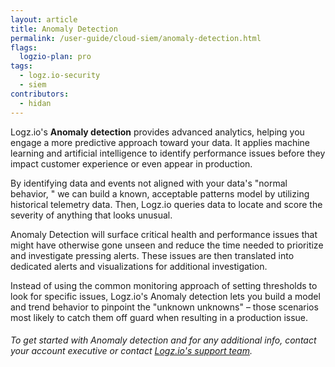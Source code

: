 ```yaml
---
layout: article
title: Anomaly Detection
permalink: /user-guide/cloud-siem/anomaly-detection.html
flags:
  logzio-plan: pro
tags:
  - logz.io-security
  - siem
contributors:
  - hidan
---
```



Logz.io's **Anomaly detection** provides advanced analytics, helping you engage a more predictive approach toward your data. It applies machine learning and artificial intelligence to identify performance issues before they impact customer experience or even appear in production.

By identifying data and events not aligned with your data's "normal behavior, " we can build a known, acceptable patterns model by utilizing historical telemetry data. Then, Logz.io queries data to locate and score the severity of anything that looks unusual.

Anomaly Detection will surface critical health and performance issues that might have otherwise gone unseen and reduce the time needed to prioritize and investigate pressing alerts. These issues are then translated into dedicated alerts and visualizations for additional investigation.

Instead of using the common monitoring approach of setting thresholds to look for specific issues, Logz.io's Anomaly detection lets you build a model and trend behavior to pinpoint the "unknown unknowns" – those scenarios most likely to catch them off guard when resulting in a production issue.

###### To get started with Anomaly detection and for any additional info, contact your account executive or contact [Logz.io's support team](mailto:help@logz.io).